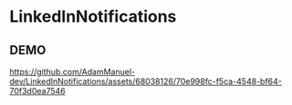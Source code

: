 # LinkedInNotifications

## DEMO


https://github.com/AdamManuel-dev/LinkedInNotifications/assets/68038126/70e998fc-f5ca-4548-bf64-70f3d0ea7546


